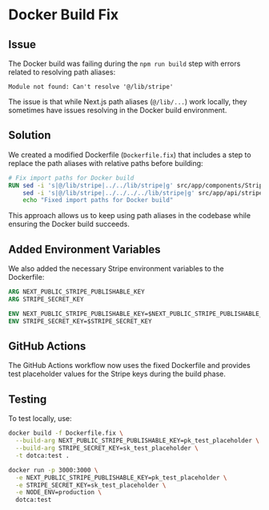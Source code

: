 # Docker Build Fix

## Issue
The Docker build was failing during the `npm run build` step with errors related to resolving path aliases:

```
Module not found: Can't resolve '@/lib/stripe'
```

The issue is that while Next.js path aliases (`@/lib/...`) work locally, they sometimes have issues resolving in the Docker build environment.

## Solution
We created a modified Dockerfile (`Dockerfile.fix`) that includes a step to replace the path aliases with relative paths before building:

```Dockerfile
# Fix import paths for Docker build
RUN sed -i 's|@/lib/stripe|../../lib/stripe|g' src/app/components/StripeWrapper.tsx && \
    sed -i 's|@/lib/stripe|../../../../lib/stripe|g' src/app/api/stripe/create-payment-intent/route.ts && \
    echo "Fixed import paths for Docker build"
```

This approach allows us to keep using path aliases in the codebase while ensuring the Docker build succeeds.

## Added Environment Variables
We also added the necessary Stripe environment variables to the Dockerfile:

```Dockerfile
ARG NEXT_PUBLIC_STRIPE_PUBLISHABLE_KEY
ARG STRIPE_SECRET_KEY

ENV NEXT_PUBLIC_STRIPE_PUBLISHABLE_KEY=$NEXT_PUBLIC_STRIPE_PUBLISHABLE_KEY
ENV STRIPE_SECRET_KEY=$STRIPE_SECRET_KEY
```

## GitHub Actions
The GitHub Actions workflow now uses the fixed Dockerfile and provides test placeholder values for the Stripe keys during the build phase.

## Testing
To test locally, use:

```bash
docker build -f Dockerfile.fix \
  --build-arg NEXT_PUBLIC_STRIPE_PUBLISHABLE_KEY=pk_test_placeholder \
  --build-arg STRIPE_SECRET_KEY=sk_test_placeholder \
  -t dotca:test .

docker run -p 3000:3000 \
  -e NEXT_PUBLIC_STRIPE_PUBLISHABLE_KEY=pk_test_placeholder \
  -e STRIPE_SECRET_KEY=sk_test_placeholder \
  -e NODE_ENV=production \
  dotca:test
```